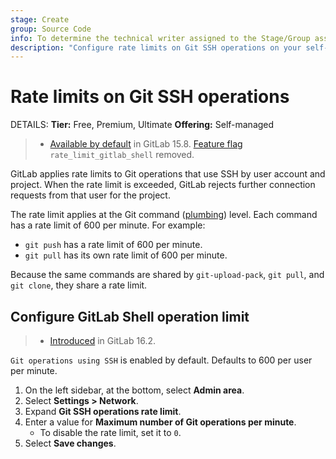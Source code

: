 ```yaml
---
stage: Create
group: Source Code
info: To determine the technical writer assigned to the Stage/Group associated with this page, see https://handbook.gitlab.com/handbook/product/ux/technical-writing/#assignments
description: "Configure rate limits on Git SSH operations on your self-managed GitLab instance."
---
```


# Rate limits on Git SSH operations

DETAILS:
**Tier:** Free, Premium, Ultimate
**Offering:** Self-managed

> - [Available by default](https://gitlab.com/gitlab-org/gitlab/-/issues/367998) in GitLab 15.8. [Feature flag](../feature_flags.md) `rate_limit_gitlab_shell` removed.

GitLab applies rate limits to Git operations that use SSH by user account and project. When the rate limit is exceeded, GitLab rejects
further connection requests from that user for the project.

The rate limit applies at the Git command ([plumbing](https://git-scm.com/book/en/v2/Git-Internals-Plumbing-and-Porcelain)) level.
Each command has a rate limit of 600 per minute. For example:

- `git push` has a rate limit of 600 per minute.
- `git pull` has its own rate limit of 600 per minute.

Because the same commands are shared by `git-upload-pack`, `git pull`, and `git clone`, they share a rate limit.

## Configure GitLab Shell operation limit

> - [Introduced](https://gitlab.com/gitlab-org/gitlab/-/merge_requests/123761) in GitLab 16.2.

`Git operations using SSH` is enabled by default. Defaults to 600 per user per minute.

1. On the left sidebar, at the bottom, select **Admin area**.
1. Select **Settings > Network**.
1. Expand **Git SSH operations rate limit**.
1. Enter a value for **Maximum number of Git operations per minute**.
   - To disable the rate limit, set it to `0`.
1. Select **Save changes**.
